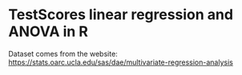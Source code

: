 # TestScores linear regression and ANOVA in R

Dataset comes from the website: 
https://stats.oarc.ucla.edu/sas/dae/multivariate-regression-analysis
